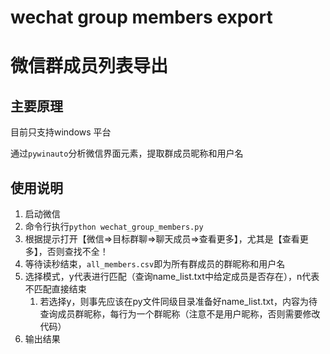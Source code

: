 # wechat group members export
# 微信群成员列表导出

## 主要原理

目前只支持windows 平台

通过`pywinauto`分析微信界面元素，提取群成员昵称和用户名

## 使用说明

1. 启动微信
2. 命令行执行`python wechat_group_members.py`
3. 根据提示打开【微信=>目标群聊=>聊天成员=>查看更多】，尤其是【查看更多】，否则查找不全！
4. 等待读秒结束，`all_members.csv`即为所有群成员的群昵称和用户名
5. 选择模式，y代表进行匹配（查询name_list.txt中给定成员是否存在），n代表不匹配直接结束
   1. 若选择y，则事先应该在py文件同级目录准备好name_list.txt，内容为待查询成员群昵称，每行为一个群昵称（注意不是用户昵称，否则需要修改代码）
6. 输出结果
